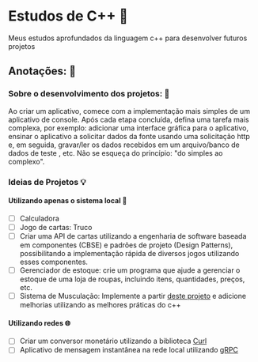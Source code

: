 # Estudos de C++ 📑

Meus estudos aprofundados da linguagem c++ para desenvolver futuros projetos

## Anotações:  📝

### Sobre o desenvolvimento dos projetos: 🧭

Ao criar um aplicativo, comece com a implementação mais simples de um aplicativo de console. Após cada etapa concluída,
defina uma tarefa mais complexa, por exemplo: adicionar uma interface gráfica para o aplicativo, ensinar o aplicativo a
solicitar dados da fonte usando uma solicitação http e, em seguida, gravar/ler os dados recebidos em um arquivo/banco de
dados de teste , etc. Não se esqueça do princípio: "do simples ao complexo".

### Ideias de Projetos 💡

#### Utilizando apenas o sistema local 🧰

- [ ] Calculadora
- [ ] Jogo de cartas: Truco
- [ ] Criar uma API de cartas utilizando a engenharia de software baseada em componentes (CBSE) e padrões de
  projeto (Design Patterns), possibilitando a implementação rápida de diversos jogos utilizando esses componentes.
- [ ] Gerenciador de estoque: crie um programa que ajude a gerenciar o estoque de uma loja de roupas, incluindo itens,
  quantidades, preços, etc.
- [ ] Sistema de Musculação: Implemente a
  partir [deste projeto](https://www.devmedia.com.br/padroes-de-projeto-de-software-baseado-em-componentes-aplicados-a-um-sistema-java-para-academia-de-musculacao/19138)
  e adicione melhorias utilizando as melhores práticas do c++

#### Utilizando redes 🌐

- [ ] Criar um conversor monetário utilizando a biblioteca [Curl](https://docs.libcpr.org/)
- [ ] Aplicativo de mensagem instantânea na rede local utilizando [gRPC](https://grpc.io)
